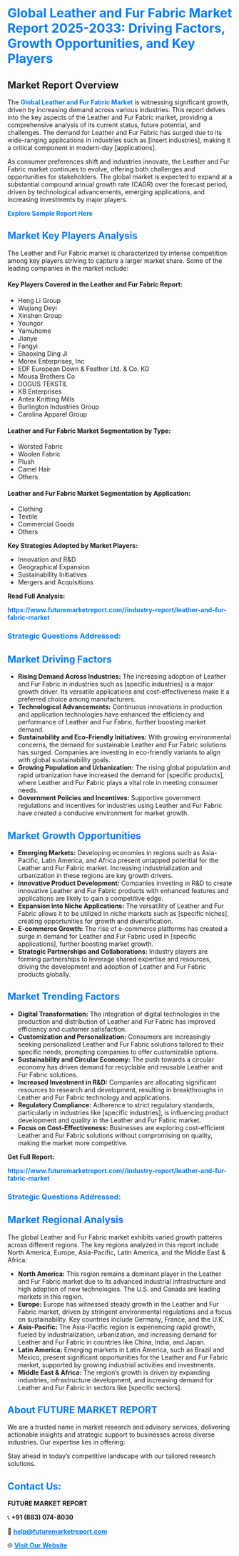 <h1 style="color: #007BFF;">Global Leather and Fur Fabric Market Report 2025-2033: Driving Factors, Growth Opportunities, and Key Players</h1>

<section id="overview">
<h2>Market Report Overview</h2>
<p>The <a href="https://www.futuremarketreport.com//industry-report/leather-and-fur-fabric-market" style="color: #007BFF; text-decoration: none;"><strong>Global Leather and Fur Fabric Market</strong></a> is witnessing significant growth, driven by increasing demand across various industries. This report delves into the key aspects of the Leather and Fur Fabric market, providing a comprehensive analysis of its current status, future potential, and challenges. The demand for Leather and Fur Fabric has surged due to its wide-ranging applications in industries such as [insert industries], making it a critical component in modern-day [applications].</p>
<p>As consumer preferences shift and industries innovate, the Leather and Fur Fabric market continues to evolve, offering both challenges and opportunities for stakeholders. The global market is expected to expand at a substantial compound annual growth rate (CAGR) over the forecast period, driven by technological advancements, emerging applications, and increasing investments by major players.</p>
</section>

<section id="overview">
<p><a href="https://www.futuremarketreport.com//request-sample/reportId=52741" style="color: #007BFF; text-decoration: none;"><strong>Explore Sample Report Here</strong></a></p>
</section>

<section id="key-players">
<h2 style="color: #007BFF;">Market Key Players Analysis</h2>
<p>The Leather and Fur Fabric market is characterized by intense competition among key players striving to capture a larger market share. Some of the leading companies in the market include:</p>
<h4>Key Players Covered in the Leather and Fur Fabric Report:</h4>
<ul><li>Heng Li Group</li><li>Wujiang Deyi</li><li>Xinshen Group</li><li>Youngor</li><li>Yamuhome</li><li>Jianye</li><li>Fangyi</li><li>Shaoxing Ding Ji</li><li>Morex Enterprises, Inc</li><li>EDF European Down &amp; Feather Ltd. &amp; Co. KG</li><li>Mousa Brothers Co</li><li>DOGUS TEKSTIL</li><li>KB Enterprises</li><li>Antex Knitting Mills</li><li>Burlington Industries Group</li><li>Carolina Apparel Group</li></ul>
<h4>Leather and Fur Fabric Market Segmentation by Type:</h4>
<ul><li>Worsted Fabric</li><li>Woolen Fabric</li><li>Plush</li><li>Camel Hair</li><li>Others</li></ul>

<h4>Leather and Fur Fabric Market Segmentation by Application:</h4>
<ul><li>Clothing</li><li>Textile</li><li>Commercial Goods</li><li>Others</li></ul>
<p><strong>Key Strategies Adopted by Market Players:</strong></p>
<ul>
<li>Innovation and R&D</li>
<li>Geographical Expansion</li>
<li>Sustainability Initiatives</li>
<li>Mergers and Acquisitions</li>
</ul>
</section>

<section>
<p><strong>Read Full Analysis: </strong></p><a href="https://www.futuremarketreport.com//industry-report/leather-and-fur-fabric-market" style="color: #007BFF; text-decoration: none;"><strong>https://www.futuremarketreport.com//industry-report/leather-and-fur-fabric-market</strong></a>
<h3 style="color: #007BFF;">Strategic Questions Addressed:</h3>
</section>

<section id="driving-factors">
<h2 style="color: #007BFF;">Market Driving Factors</h2>
<ul>
<li><strong>Rising Demand Across Industries:</strong> The increasing adoption of Leather and Fur Fabric in industries such as [specific industries] is a major growth driver. Its versatile applications and cost-effectiveness make it a preferred choice among manufacturers.</li>
<li><strong>Technological Advancements:</strong> Continuous innovations in production and application technologies have enhanced the efficiency and performance of Leather and Fur Fabric, further boosting market demand.</li>
<li><strong>Sustainability and Eco-Friendly Initiatives:</strong> With growing environmental concerns, the demand for sustainable Leather and Fur Fabric solutions has surged. Companies are investing in eco-friendly variants to align with global sustainability goals.</li>
<li><strong>Growing Population and Urbanization:</strong> The rising global population and rapid urbanization have increased the demand for [specific products], where Leather and Fur Fabric plays a vital role in meeting consumer needs.</li>
<li><strong>Government Policies and Incentives:</strong> Supportive government regulations and incentives for industries using Leather and Fur Fabric have created a conducive environment for market growth.</li>
</ul>
</section>

<section id="growth-opportunities">
<h2 style="color: #007BFF;">Market Growth Opportunities</h2>
<ul>
<li><strong>Emerging Markets:</strong> Developing economies in regions such as Asia-Pacific, Latin America, and Africa present untapped potential for the Leather and Fur Fabric market. Increasing industrialization and urbanization in these regions are key growth drivers.</li>
<li><strong>Innovative Product Development:</strong> Companies investing in R&D to create innovative Leather and Fur Fabric products with enhanced features and applications are likely to gain a competitive edge.</li>
<li><strong>Expansion into Niche Applications:</strong> The versatility of Leather and Fur Fabric allows it to be utilized in niche markets such as [specific niches], creating opportunities for growth and diversification.</li>
<li><strong>E-commerce Growth:</strong> The rise of e-commerce platforms has created a surge in demand for Leather and Fur Fabric used in [specific applications], further boosting market growth.</li>
<li><strong>Strategic Partnerships and Collaborations:</strong> Industry players are forming partnerships to leverage shared expertise and resources, driving the development and adoption of Leather and Fur Fabric products globally.</li>
</ul>
</section>

<section id="trending-factors">
<h2 style="color: #007BFF;">Market Trending Factors</h2>
<ul>
<li><strong>Digital Transformation:</strong> The integration of digital technologies in the production and distribution of Leather and Fur Fabric has improved efficiency and customer satisfaction.</li>
<li><strong>Customization and Personalization:</strong> Consumers are increasingly seeking personalized Leather and Fur Fabric solutions tailored to their specific needs, prompting companies to offer customizable options.</li>
<li><strong>Sustainability and Circular Economy:</strong> The push towards a circular economy has driven demand for recyclable and reusable Leather and Fur Fabric solutions.</li>
<li><strong>Increased Investment in R&D:</strong> Companies are allocating significant resources to research and development, resulting in breakthroughs in Leather and Fur Fabric technology and applications.</li>
<li><strong>Regulatory Compliance:</strong> Adherence to strict regulatory standards, particularly in industries like [specific industries], is influencing product development and quality in the Leather and Fur Fabric market.</li>
<li><strong>Focus on Cost-Effectiveness:</strong> Businesses are exploring cost-efficient Leather and Fur Fabric solutions without compromising on quality, making the market more competitive.</li>
</ul>
</section>

<section>
<p><strong>Get Full Report: </strong></p><a href="https://www.futuremarketreport.com//industry-report/leather-and-fur-fabric-market" style="color: #007BFF; text-decoration: none;"><strong>https://www.futuremarketreport.com//industry-report/leather-and-fur-fabric-market</strong></a>
<h3 style="color: #007BFF;">Strategic Questions Addressed:</h3>
</section>


<section id="regional-analysis">
<h2 style="color: #007BFF;">Market Regional Analysis</h2>
<p>The global Leather and Fur Fabric market exhibits varied growth patterns across different regions. The key regions analyzed in this report include North America, Europe, Asia-Pacific, Latin America, and the Middle East & Africa:</p>
<ul>
<li><strong>North America:</strong> This region remains a dominant player in the Leather and Fur Fabric market due to its advanced industrial infrastructure and high adoption of new technologies. The U.S. and Canada are leading markets in this region.</li>
<li><strong>Europe:</strong> Europe has witnessed steady growth in the Leather and Fur Fabric market, driven by stringent environmental regulations and a focus on sustainability. Key countries include Germany, France, and the U.K.</li>
<li><strong>Asia-Pacific:</strong> The Asia-Pacific region is experiencing rapid growth, fueled by industrialization, urbanization, and increasing demand for Leather and Fur Fabric in countries like China, India, and Japan.</li>
<li><strong>Latin America:</strong> Emerging markets in Latin America, such as Brazil and Mexico, present significant opportunities for the Leather and Fur Fabric market, supported by growing industrial activities and investments.</li>
<li><strong>Middle East & Africa:</strong> The region’s growth is driven by expanding industries, infrastructure development, and increasing demand for Leather and Fur Fabric in sectors like [specific sectors].</li>
</ul>
</section>

<footer>
<h2 style="color: #007BFF;">About FUTURE MARKET REPORT</h2>
<p>We are a trusted name in market research and advisory services, delivering actionable insights and strategic support to businesses across diverse industries. Our expertise lies in offering:</p>

<p>Stay ahead in today’s competitive landscape with our tailored research solutions.</p>

<h2 style="color: #007BFF;">Contact Us:</h2>
<p><strong>FUTURE MARKET REPORT</strong></p>
<p>📞 <strong>+91 (883) 074-8030</strong></p>
<p>📧 <strong><a href="mailto:help@futuremarketreport.com" style="color: #007BFF;">help@futuremarketreport.com</a></strong></p>
<p>🌐 <strong><a href="https://www.futuremarketreport.com/" style="color: #007BFF;">Visit Our Website</a></strong></p>
</footer>